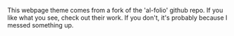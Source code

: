 This webpage theme comes from a fork of the 'al-folio' github repo.
If you like what you see, check out their work.
If you don't, it's probably because I messed something up.
